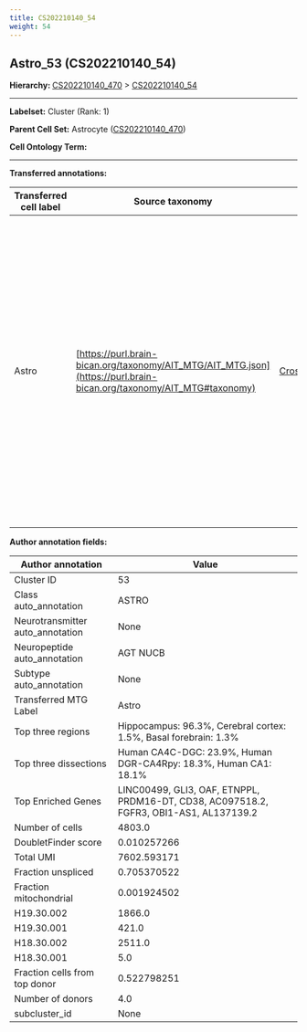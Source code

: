 ```yaml
---
title: CS202210140_54
weight: 54
---
```

## Astro_53 (CS202210140_54)
<b>Hierarchy: </b>
[CS202210140_470](https://purl.brain-bican.org/taxonomy/CS202210140#CS202210140_470) >
[CS202210140_54](https://purl.brain-bican.org/taxonomy/CS202210140#CS202210140_54)

---


**Labelset:** Cluster (Rank: 1)

**Parent Cell Set:** Astrocyte ([CS202210140_470](https://purl.brain-bican.org/taxonomy/CS202210140#CS202210140_470))



**Cell Ontology Term:** 

[MARKER GENES.]: #


---

[TRANSFERRED ANNOTATIONS.]: #


**Transferred annotations:**

| Transferred cell label | Source taxonomy | Source node accession | Algorithm name | Comment |
|------------------------|-----------------|-----------------------|----------------|---------|
|Astro|[https://purl.brain-bican.org/taxonomy/AIT_MTG/AIT_MTG.json](https://purl.brain-bican.org/taxonomy/AIT_MTG#taxonomy)|[CrossArea_subclass:e47396020a](https://purl.brain-bican.org/taxonomy/AIT_MTG#CrossArea_subclass_e47396020a)||We performed PCA (50 components) on our full dataset, trained a random forest classifier (scikit-learn, class_ weight=‘balanced’, max_depth=50) on the MTG labels, and then predicted labels for all cells. We labeled each cluster with the mode of its constituent cells if two conditions were met: more than 0.8 of predicted labels matched the mode, and the mean probability of these pre- dictions was greater than 0.8.|

[AUTHOR ANNOTATION FIELDS.]: #


**Author annotation fields:**

| Author annotation | Value |
|-------------------|-------|
|Cluster ID|53|
|Class auto_annotation|ASTRO|
|Neurotransmitter auto_annotation|None|
|Neuropeptide auto_annotation|AGT NUCB|
|Subtype auto_annotation|None|
|Transferred MTG Label|Astro|
|Top three regions|Hippocampus: 96.3%, Cerebral cortex: 1.5%, Basal forebrain: 1.3%|
|Top three dissections|Human CA4C-DGC: 23.9%, Human DGR-CA4Rpy: 18.3%, Human CA1: 18.1%|
|Top Enriched Genes|LINC00499, GLI3, OAF, ETNPPL, PRDM16-DT, CD38, AC097518.2, FGFR3, OBI1-AS1, AL137139.2|
|Number of cells|4803.0|
|DoubletFinder score|0.010257266|
|Total UMI|7602.593171|
|Fraction unspliced|0.705370522|
|Fraction mitochondrial|0.001924502|
|H19.30.002|1866.0|
|H19.30.001|421.0|
|H18.30.002|2511.0|
|H18.30.001|5.0|
|Fraction cells from top donor|0.522798251|
|Number of donors|4.0|
|subcluster_id|None|
